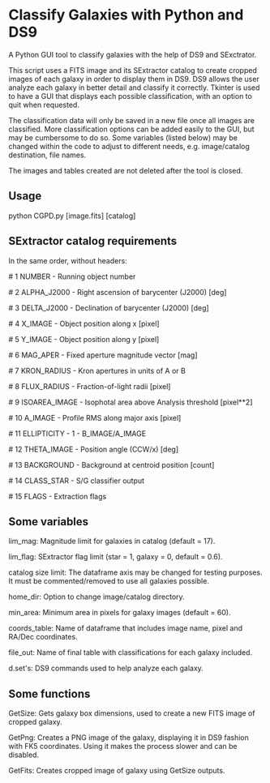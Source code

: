 # Classify Galaxies with Python and DS9
A Python GUI tool to classify galaxies with the help of DS9 and SExctrator.

This script uses a FITS image and its SExtractor catalog to create cropped images of each galaxy in order to display them in DS9. DS9 allows the user analyze each galaxy in better detail and classify it correctly. Tkinter is used to have a GUI that displays each possible classification, with an option to quit when requested. 

The classification data will only be saved in a new file once all images are classified. More classification options can be added easily to the GUI, but may be cumbersome to do so. Some variables (listed below) may be changed within the code to adjust to different needs, e.g. image/catalog destination, file names.

The images and tables created are not deleted after the tool is closed.

## Usage
python CGPD.py [image.fits] [catalog]

## SExtractor catalog requirements
In the same order, without headers:

\#   1 NUMBER -                 Running object number

\#   2 ALPHA_J2000 -            Right ascension of barycenter (J2000)                      [deg]

\#   3 DELTA_J2000 -            Declination of barycenter (J2000)                          [deg]

\#   4 X_IMAGE -                Object position along x                                    [pixel]

\#   5 Y_IMAGE -                Object position along y                                    [pixel]

\#   6 MAG_APER -               Fixed aperture magnitude vector                            [mag]

\#   7 KRON_RADIUS -            Kron apertures in units of A or B

\#   8 FLUX_RADIUS -            Fraction-of-light radii                                    [pixel]

\#   9 ISOAREA_IMAGE -          Isophotal area above Analysis threshold                    [pixel**2]

\#  10 A_IMAGE -                Profile RMS along major axis                               [pixel]

\#  11 ELLIPTICITY -            1 - B_IMAGE/A_IMAGE

\#  12 THETA_IMAGE -            Position angle (CCW/x)                                     [deg]

\#  13 BACKGROUND -             Background at centroid position                            [count]

\#  14 CLASS_STAR -             S/G classifier output

\#  15 FLAGS -                  Extraction flags

## Some variables

lim_mag: Magnitude limit for galaxies in catalog (default = 17).

lim_flag: SExtractor flag limit (star = 1, galaxy = 0, default = 0.6).

catalog size limit: The dataframe axis may be changed for testing purposes. It must be commented/removed to use all galaxies possible.

home_dir: Option to change image/catalog directory. 

min_area: Minimum area in pixels for galaxy images (default = 60).

coords_table: Name of dataframe that includes image name, pixel and RA/Dec coordinates.

file_out: Name of final table with classifications for each galaxy included.

d.set's: DS9 commands used to help analyze each galaxy.

## Some functions

GetSize: Gets galaxy box dimensions, used to create a new FITS image of cropped galaxy.

GetPng: Creates a PNG image of the galaxy, displaying it in DS9 fashion with FK5 coordinates. Using it makes the process slower and can be disabled.

GetFits: Creates cropped image of galaxy using GetSize outputs.
